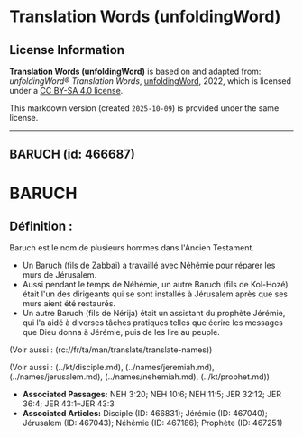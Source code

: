 # Translation Words (unfoldingWord)

## License Information

**Translation Words (unfoldingWord)** is based on and adapted from: _unfoldingWord® Translation Words_, [unfoldingWord](https://unfoldingword.org/utw), 2022, which is licensed under a [CC BY-SA 4.0 license](https://creativecommons.org/licenses/by-sa/4.0/legalcode.en).

This markdown version (created `2025-10-09`) is provided under the same license.



--------------------------------

## BARUCH (id: 466687)

BARUCH
======

Définition :
------------

Baruch est le nom de plusieurs hommes dans l'Ancien Testament.

* Un Baruch (fils de Zabbai) a travaillé avec Néhémie pour réparer les murs de Jérusalem.
* Aussi pendant le temps de Néhémie, un autre Baruch (fils de Kol\-Hozé) était l'un des dirigeants qui se sont installés à Jérusalem après que ses murs aient été restaurés.
* Un autre Baruch (fils de Nérija) était un assistant du prophète Jérémie, qui l'a aidé à diverses tâches pratiques telles que écrire les messages que Dieu donna à Jérémie, puis de les lire au peuple.

(Voir aussi : (rc://fr/ta/man/translate/translate\-names))

(Voir aussi : (../kt/disciple.md), (../names/jeremiah.md), (../names/jerusalem.md), (../names/nehemiah.md), (../kt/prophet.md))

* **Associated Passages:** NEH 3:20; NEH 10:6; NEH 11:5; JER 32:12; JER 36:4; JER 43:1–JER 43:3
* **Associated Articles:** Disciple (ID: 466831); Jérémie (ID: 467040); Jérusalem (ID: 467043); Néhémie (ID: 467186); Prophète (ID: 467251)

